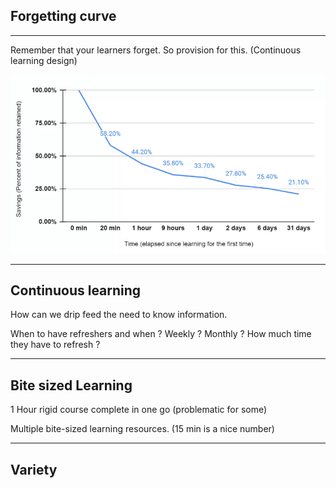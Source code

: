 ## Forgetting curve

---

Remember that your learners forget. So provision for this. (Continuous learning design)

![alt text](image.png)

---

## Continuous learning

How can we drip feed the need to know information.

When to have refreshers and when ? Weekly ? Monthly ? How much time they have to refresh ?

---

## Bite sized Learning

1 Hour rigid course complete in one go (problematic for some)

Multiple bite-sized learning resources. (15 min is a nice number)

---

## Variety
